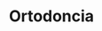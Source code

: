 ---
templateKey: specialties-page
language: es
title: Ortodoncia
redirects: /en/specialties/orthodontics/

# Hero Section
hero:
  display: true
  type: default
  image: /img/hero-orthodontics.jpg
  parallax: false
  title: >
    <span class="bebas" style="font-family:Bebas Neue Bold;color:white;font-weight:lighter">Ortodoncia</span>
  indicator: false
  halfSize: true

# Heading Section
specialtiesHeading:
  display: true
  img: /img/icon-orthodontics.jpg
  content: Cuide su salud y proteja su inversión. Muchas clínicas y empresas delegan sus tratamientos al personal auxiliar de turno. Infórmese antes y exija ser atendido siempre por el mismo Ortodoncista.

# Aside Section
paragraphSection:
  body: >
    <p>La sonrisa es la luz de nuestro rostro, nos permite interactuar mejor con las personas, causar una buena impresión y hace que la gente muestre más empatía a la hora de relacionarse con nosotros. <strong> Sonreír con frecuencia le cambiará la vida, mejorará su estado de ánimo, su carisma y su autoestima. </strong></p><p>Considerando la belleza de la sonrisa como el gran norte y objetivo supremo de la Ortodoncia, en DENTAL VIP nos valemos con gran éxito de la TÉCNICA DE ARCO RECTO con aparatos preajustados según la filosofía y prescripción del Dr. Ronald Roth para el tratamiento de las maloclusiones y malposiciones dentarias.  <strong>Esta técnica <i>(straight wire system)</i> emplea fuerzas muy ligeras que nos permiten mover los dientes con total exactitud en los 3 planos del espacio,  </strong>logrando posiciones ideales perfectamente compatibles con los estándares más exigentes de la estética dental contemporánea. En tal sentido, podemos utilizar brackets convencionales o <strong> brackets estéticos; </strong>todo depende de su preferencia.</p><p>En la fase inicial de DIAGNÓSTICO empleamos  <strong>fotografías digitales, radiografías panorámicas y cefalometrías computarizadas </strong> <i>(Ricketts, Jarabak, Downs y Steiner)</i> para planificar toda la mecanoterapia ortodóncica y lograr resultados altamente predecibles, estéticos y funcionales.</p><p>Adicionalmente, manejamos de rutina  <strong>técnicas de modificación del crecimiento craneofacial  </strong>para el tratamiento de maloclusiones esqueléticas en niños y adolescentes, a través del uso de aparatos de ORTOPEDIA DENTOFACIAL y ortopedia funcional de los maxilares <i>(aparatos removibles)</i> que nos permiten recuperar el equilibrio facial y biológico perdido por las alteraciones del desarrollo.  <strong>En los casos extremos de deformidades dentofaciales severas es ya entonces necesario un abordaje combinado ortodóncico-quirúrgico, </strong> de modo que la ejecución del tratamiento implica la participación conjunta y coordinada con el Cirujano maxilofacial, quien se encargará de reposicionar las estructuras maxilares afectadas a través de los diversos procedimientos de CIRUGÍA ORTOGNÁTICA.</p>  
  image: /img/aside-orthodontics.jpg

# Quote Section
quote:
  title: ''
  body: >
    No basta con solo alinear los dientes. La suma de las caracterizaciones y pequeños detalles que se puedan lograr en la fase de acabado, definirán la excelencia del resultado. Es por ello que en algunas personas los dientes lucirán realmente hermosos, y en otras, simplemente derechos.
  author: Dr. José Miguel Gómez Díez
  footer:
    position: Ortodoncista
    clinic: DENTAL VIP, Especialidades Odontológicas s.c.

# Parallax Section
plainParallax:
  image: /img/parallax-orthodontics.jpg

# Faq Section
faq:
  title:  Preguntas Frecuentes
  blocks:
    - questions:

      - question: ¿En qué consiste la Ortodoncia?
        answer: >
          <p>Es la Especialidad de la Odontología que se encarga de la prevención, diagnóstico y tratamiento de las maloclusiones y deformidades dentofaciales. Se fundamenta en el conocimiento del proceso de crecimiento y desarrollo craneofacial y en el dominio de la biomecánica, ciencia que se ocupa de estudiar y controlar los vectores, intensidades, sentidos y efectos físicos de las fuerzas que es necesario aplicar sobre los dientes para desplazarlos y corregir su posición.</p>
      - question: ¿Qué es una maloclusión?
        answer: >
          <p>Es cualquier disposición irregular de los dientes y maxilares que afectan la estética y la función masticatoria de la persona. Existen maloclusiones dentarias y maloclusiones esqueléticas, por eso es tan importante el DIAGNÓSTICO en Ortodoncia. La maloclusión dentaria más común es el apiñamiento y se debe a una discrepancia entre el tamaño de los dientes y el tamaño de los maxilares. Las esqueléticas derivan de las alteraciones del crecimiento y desarrollo facial, y se caracterizan por anomalías de forma, tamaño y posición de los huesos maxilares.</p>
      - question: ¿Qué es una deformidad dentofacial?
        answer: >
          <p>Es una maloclusión esquelética y dental de tal magnitud que compromete además la estética facial de la persona. En estos casos el solo tratamiento ortodóncico no es suficiente y debe ser combinado con procedimientos de Cirugía ortognática para que el Cirujano maxilofacial pueda reposicionar quirúrgicamente las estructuras maxilares displásicas.</p>
      - question: ¿Por qué es importante corregir las maloclusiones y alinear los dientes?
        answer: >
          <p>Porque socialmente es muy favorable tener buena apariencia, y además, en gran parte; la salud bucal depende de una correcta oclusión o mordida. Unos dientes derechos y alineados son más fáciles de limpiar y menos susceptibles a las caries y enfermedades periodontales.</p>
      - question: ¿Necesito un Odontólogo o un Ortodoncista?
        answer: >
          <p>Durante la carrera de Odontología apenas se imparten algunos conceptos básicos acerca de Ortodoncia, por lo tanto se requieren estudios adicionales de Especialización (Postgrado Universitario de 2 o 3 años de duración) para estar verdaderamente capacitado en el área. Tenga esto siempre presente, evite fracasos y malas experiencias que lamentablemente son muy comunes. Los cursos cortos y diplomados de Ortodoncia son excelentes para que el Odontólogo general aprenda a detectar e interceptar algunas maloclusiones, pero de ninguna manera le capacitan para llevar a cabo tratamientos de Ortodoncia correctiva.</p>
      - question: ¿A qué edad se debe iniciar un tratamiento de Ortodoncia?
        answer: >
          <p>No existe una edad específica, todo depende del tipo y severidad del problema. Es ideal acudir a consulta durante el período de dentición mixta (entre los 7 y 9 años de edad) para descartar cualquier alteración dental y sobre todo esquelética, ya que la modificación del crecimiento (Ortopedia) solo es posible antes del desarrollo o madurez sexual. Las maloclusiones puramente dentarias pueden ser tratadas en cualquier etapa de la vida.</p>
      - question: ¿Cuánto tiempo dura un tratamiento de este tipo?
        answer: >
          <p>Depende también del caso, pero por norma general el tiempo oscila entre los 18 y 24 meses. En aquellos pacientes con anomalías severas la duración puede ser mayor en virtud del grado de compromiso esquelético y dental.</p>
      - question: ¿Es siempre necesario extraer dientes permanentes?
        answer: >
          <p>¡Por supuesto que no! Esto se determina en base a la discrepancia dento-maxilar o grado de apiñamiento dental. Las extracciones son indicadas en el 30% de los casos aproximadamente.</p>
      - question: ¿Cuáles son mejores, los aparatos fijos o los removibles?
        answer: >
          <p>Los aparatos fijos o brackets son los únicos dispositivos capaces de mover con precisión los dientes en los 3 planos del espacio. Los aparatos removibles se usan para modificar el crecimiento, para “mover” los huesos y lograr cambios ortopédicos, pero son muy malos para alinear dientes. Cada tipo tiene sus indicaciones y usos específicos.</p>
      - question: ¿Qué diferencias hay entre los brackets metálicos y los brackets estéticos?
        answer: >
          <p>Principalmente el color y el material. Los brackets estéticos están fabricados de plástico, porcelana (blancos) o cristales de zafiro (transparentes), lo que los hace prácticamente imperceptibles a simple vista. Otra diferencia importante a considerar es el costo, ya que los brackets estéticos de comprobada calidad triplican en valor a los de acero inoxidable.</p>
    - questions:

      - question: ¿Existen otras alternativas que sean aún más estéticas?
        answer: >
          <p>En la actualidad ha habido un repunte impresionante de antiguas técnicas que estaban en desuso. La ortodoncia lingual y la llamada "ortodoncia invisible" sin brackets, con puras férulas plásticas, son ofrecidas con excesivo entusiasmo. Consideramos que tienen grandes limitaciones y son únicamente efectivas en algunos casos extremadamente simples, por lo que deben ser consideradas solo bajo un criterio muy objetivo y profesional.</p>
      - question: ¿Es muy incómodo utilizar brackets?
        answer: >
          <p>Usualmente los primeros 3 o 4 días siguientes a la instalación de los aparatos son algo molestos porque es normal experimentar cierto dolor al comer y masticar. Transcurrido este período los inconvenientes suelen limitarse a pequeñas molestias ocasionales, principalmente causadas por el roce de los aparatos con la parte interna de labios y mejillas. Para esto se le proporcionará una cera especial que debe colocar sobre el bracket que esté molestando y así solventar el problema.</p>
      - question: ¿Es necesario colocarlos en todos los dientes?
        answer: >
          <p>En la gran mayoría de los casos sí. Para obtener resultados óptimos es también necesario colocar bandas (anillos metálicos) en los molares, ya que son estos los que proporcionan el anclaje necesario para efectuar y controlar la gran mayoría de los movimientos dentales contemplados en la fase de planificación del tratamiento.</p>
      - question: ¿Es normal que se manchen o pigmenten los dientes alrededor de los brackets?
        answer: >
          <p>¡Para nada! Generalmente este es el primer signo de un tratamiento mal realizado en el que no fueron retirados los excesos de adhesivo a la hora de cementar los aparatos. Estos excesos son sumamente perjudiciales porque en corto tiempo producen caries, descalcificaciones dentarias e inflamación gingival severa.</p>
      - question: ¿Es necesario tener algún tipo de cuidado especial durante el tratamiento?
        answer: >
          <p>Por supuesto que la higiene oral es un factor clave para el éxito del mismo. Es fundamental cepillarse después de cada comida, utilizar el cepillo interdental, hilo dental y enjuague bucal. También se recomiendan chequeos periódicos con el Odontólogo general, y en algunos casos con el Periodoncista, de modo que dientes y encías permanezcan sanos en todo momento.</p>

      - question: ¿Qué cosas no se pueden comer con aparatos dentales?
        answer: >
          <p>Prácticamente podrá comer de todo, sin embargo, es recomendable evitar algunos alimentos excesivamente duros como el hielo y los huesos, y pegajosos como el chicle, ya que pueden desprender con facilidad los brackets, bandas y demás dispositivos.</p>
      - question: ¿Con qué frecuencia se realizan los controles de Ortodoncia?
        answer: >
          <p>Generalmente cada 4 semanas, salvo circunstancias especiales.</p>
      - question: ¿Realmente quedan los dientes perfectos?
        answer: >
          <p>En el 99% de los casos los resultados obtenidos son completamente satisfactorios siempre y cuando el tratamiento se planifique en base a un diagnóstico acertado y el paciente acuda regularmente a sus citas de control. Algunas veces es necesario complementar estos resultados con procedimientos de Estética dental, Blanqueamiento o Cirugía plástica periodontal, de modo que los dientes luzcan realmente espectaculares.</p>
      - question: ¿Se pudieran mover después de retirar los aparatos?
        answer: >
          <p>La alineación dental es una entidad dinámica y cambiante a lo largo del tiempo, es decir, los dientes tienden a moverse durante toda la vida, con o sin Ortodoncia previa, por eso la fase de retención es la más larga y compleja de un tratamiento ortodóncico y requiere de una excelente colaboración por parte del paciente.</p>
      - question: ¿Qué son y para qué sirven los retenedores?
        answer: >
          <p>Son unos dispositivos que se colocan al momento de retirar los brackets. Pueden ser fijos o removibles y tienen por finalidad mantener los dientes en su posición final, evitando que se muevan y desalineen nuevamente. Si son removibles, se usan al principio las 24 horas del día, pero luego suele ser suficiente colocárselos solo para dormir.</p>

# Clinic Cases
clinicCases:
  title: Ortodoncia - Casos Clínicos
  items:
    - image: /img/clinic-cases-orthodontics-es-01-thumb.jpg
      title: > 
        <h6>Apiñamiento Superior e Inferior </h6>
    - image: /img/clinic-cases-orthodontics-es-02-thumb.jpg
      title: >
        <h6>Maloclusión Clase II Esquelética</h6>
    - image: /img/clinic-cases-orthodontics-es-03-thumb.jpg
      title: >
        <h6>Apiñamiento Severo y Brackets Estéticos</h6>
    - image: /img/clinic-cases-orthodontics-es-04-thumb.jpg
      title: >
        <h6>Extracción de 4 Premolares </h6>
    - image: /img/clinic-cases-orthodontics-es-05-thumb.jpg
      title: >
        <h6>Canino Superior Ectópico </h6>
    - image: /img/clinic-cases-orthodontics-es-06-thumb.jpg
      title: >
        <h6>Sin Extracciones</h6>
    - image: /img/clinic-cases-orthodontics-es-07-thumb.jpg
      title: >
        <h6>Biprotrusión Dentoalveolar </h6>
    - image: /img/clinic-cases-orthodontics-es-08-thumb.jpg
      title: >
        <h6>Brackets Autoligables</h6>
    - image: /img/clinic-cases-orthodontics-es-09-thumb.jpg
      title: >
        <h6>Ortodoncia en Dentición Mixta</h6>
    - image: /img/clinic-cases-orthodontics-es-10-thumb.jpg
      title: >
        <h6>Discrepancia Dentomaxilar Superior </h6>
    - image: /img/clinic-cases-orthodontics-es-11-thumb.jpg 
      title: >
        <h6>Extracciones Superiores</h6>
    - image: /img/clinic-cases-orthodontics-es-12-thumb.jpg
      title: >
        <h6>Deformidad Dental y Apiñamiento</h6>
    - image: /img/clinic-cases-orthodontics-es-13-thumb.jpg
      title: >
        <h6>Mordida Profunda </h6>
    - image: /img/clinic-cases-orthodontics-es-14-thumb.jpg
      title: >
        <h6>Antes y Después</h6>
    - image: /img/clinic-cases-orthodontics-es-15-thumb.jpg
      title: >
        <h6>Antes y Después</h6>
    - image: /img/clinic-cases-orthodontics-es-16-thumb.jpg
      title: >
        <h6>Antes y Después</h6>
    - image: /img/clinic-cases-orthodontics-es-17-thumb.jpg
      title: >
        <h6>Antes y Después </h6>
    - image: /img/clinic-cases-orthodontics-es-18-thumb.jpg
      title: >
        <h6>Antes y Después</h6>
    - image: /img/clinic-cases-orthodontics-es-19-thumb.jpg
      title: >
        <h6>Antes y Después </h6>
    - image: /img/clinic-cases-orthodontics-es-20-thumb.jpg
      title: >
        <h6>Antes y Después</h6>
    - image: /img/clinic-cases-orthodontics-es-21-thumb.jpg
      title: >
        <h6>Antes y Después  </h6>
  lightbox:
    placeholder: ''
    type: ''
    images: 
      - image: /img/clinic-cases-orthodontics-es-01.jpg
      - image: /img/clinic-cases-orthodontics-es-02.jpg
      - image: /img/clinic-cases-orthodontics-es-03.jpg
      - image: /img/clinic-cases-orthodontics-es-04.jpg
      - image: /img/clinic-cases-orthodontics-es-05.jpg
      - image: /img/clinic-cases-orthodontics-es-06.jpg
      - image: /img/clinic-cases-orthodontics-es-07.jpg
      - image: /img/clinic-cases-orthodontics-es-08.jpg
      - image: /img/clinic-cases-orthodontics-es-09.jpg
      - image: /img/clinic-cases-orthodontics-es-10.jpg
      - image: /img/clinic-cases-orthodontics-es-11.jpg
      - image: /img/clinic-cases-orthodontics-es-12.jpg
      - image: /img/clinic-cases-orthodontics-es-13.jpg
      - image: /img/clinic-cases-orthodontics-es-14.jpg
      - image: /img/clinic-cases-orthodontics-es-15.jpg
      - image: /img/clinic-cases-orthodontics-es-16.jpg
      - image: /img/clinic-cases-orthodontics-es-17.jpg
      - image: /img/clinic-cases-orthodontics-es-18.jpg
      - image: /img/clinic-cases-orthodontics-es-19.jpg
      - image: /img/clinic-cases-orthodontics-es-20.jpg
      - image: /img/clinic-cases-orthodontics-es-21.jpg
# Responsive Aside Paragraphs
asides:
  display: true
  sections:
    - align: right
      title: >
        <h3 style="color:#333;font-family:'Bebas Neue Bold'">¡Un Final Feliz y Transparente!</h3>
      content: >
        <p style="font-weight:400">Al retirar los brackets, es siempre necesario utilizar un dispositivo artificial que mantenga los dientes en su nueva posición. Por ser casi invisible, cómodo y fácil de usar, un retenedor plástico transparente termoformado al vacío es siempre nuestra mejor recomendación.</p>
      image: /img/sections-orthodontics-invisalign.jpg
      footer:
        display: true
        image:
          src: /img/sections-orthodontics-icon-invisalign.png
          display: true
        button:
          text: ''
          to: ''
          display: false
    - align: left
    
      title: >
        <h3 style="color:#333;font-family:'Bebas Neue Bold'">Aparatos Estéticos</h3>
      content: >
        <p  style="font-weight:400">Gracias a su color, textura y transparencia los brackets estéticos de Porcelana o Cristales de Zafiro se mimetizan con el esmalte dental y son particularmente propicios para aquellas personas que por su trabajo o actividad social deseen un tratamiento de muy bajo perfil pero comprobada calidad clínica.</p>
      image: /img/sections-orthodontics-asthetic-braces.jpg
      footer:
        display: true
        image:
          src: /img/sections-icons-aesthetic-dentistry.jpg
          display: false
        button:
          text: Más Información 
          to: '/'
          display: true
    - align: right
      title: >
        <h3 style="color:#333;font-family:'Bebas Neue Bold'">¡Cuide sus Brackets!</h3>
      content: >
        <p  style="font-weight:400"><b>Indicaciones para personas con aparatos fijos.
        </b></br></br>Jamás olvide que una adecuada técnica de higiene oral y la permanente colaboración del paciente con su tratamiento son requisitos indispensables para el éxito del mismo.</p>
      image: /img/sections-orthodontics-brackets-care.jpg
      footer:
        display: true
        image:
          src: /img/sections-icons-aesthetic-dentistry.jpg
          display: false
        button:
          text: Más Información 
          to: '/'
          display: true
   
  
# Testimonial Section
lightQuote:
  color: '#ededed'
  display: true
  img:
    ld: /img/quotes-orthodontics.jpg
    pt: /img/quotes-orthodontics-portrait.jpg
  content: CREÍA DIFÍCIL OBTENER BUENOS RESULTADOS EN UN CASO TAN COMPLEJO COMO EL MÍO. USÉ APARATOS FIJOS POR AÑO Y MEDIO PARA QUE ME PUDIERAN OPERAR Y CORREGIR LA POSICIÓN DE LOS MAXILARES. AHORA SOY OTRA, LOS DOCTORES ENDEREZARON MIS DIENTES Y TRANSFORMARON MI CARA. ALGO FANTÁSTICO. "

# Contact Form
form:
  title: ¡Consúltenos Ahora Mismo!
  img: /img/parallax-form-specialties.png

# Procedures Section
procedures:
  display: true
  title: ¡Dele a su Salud el Valor que se Merece!
  procedures:
    - title: Instalaciones
      to: /la-clinica/instalaciones/
      img: /img/procedures-facilities.jpg
    - title: Tecnología
      to: /la-clinica/tecnologia/
      img: /img/procedures-technology.jpg
    - title: Profesionales
      to:  /profesionales/
      img: /img/procedures-professionals.png
---